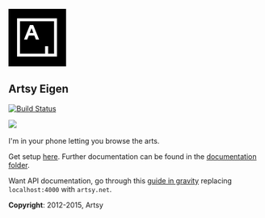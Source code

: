 ![Artsy](AppIcon_114.png "Artsy")

## Artsy Eigen

[![Build Status](https://magnum.travis-ci.com/artsy/eigen.svg)](https://magnum.travis-ci.com/artsy/eigen)


<img src ="https://raw.githubusercontent.com/artsy/eigen/master/docs/screenshots/overview.jpg">


I'm in your phone letting you browse the arts.

Get setup [here](docs/getting_started.md). Further documentation can be found in the [documentation folder](docs#readme).

Want API documentation, go through this [guide in gravity](https://github.com/artsy/gravity/blob/master/doc/Api.md#playing-with-the-api) replacing `localhost:4000` with `artsy.net`.

**Copyright**: 2012-2015, Artsy
